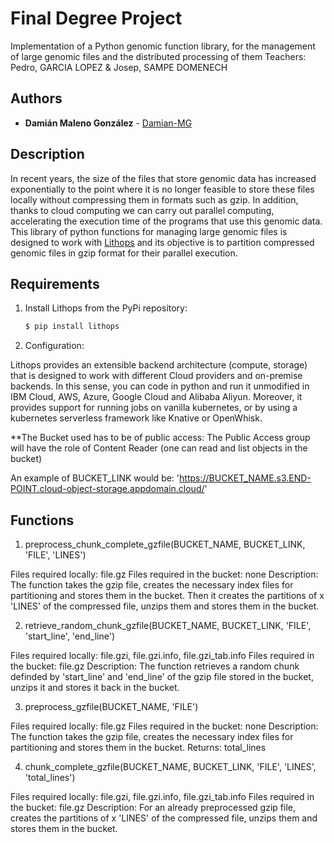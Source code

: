 # Final Degree Project
Implementation of a Python genomic function library, for the management of large genomic files and the distributed processing of them
Teachers: Pedro, GARCIA LOPEZ & Josep, SAMPE DOMENECH

## Authors
* **Damián Maleno González** - [Damian-MG](https://github.com/Damian_MG)

## Description

In recent years, the size of the files that store genomic data has increased exponentially to the point where it is no longer feasible to store these files locally without
compressing them in formats such as gzip. In addition, thanks to cloud computing we can carry out parallel computing, accelerating the execution time of the programs that use 
this genomic data. This library of python functions for managing large genomic files is designed to work with [Lithops](https://github.com/lithops-cloud/lithops) and its 
objective is to partition compressed genomic files in gzip format for their parallel execution.


## Requirements
  1. Install Lithops from the PyPi repository:

      ```bash
      $ pip install lithops
      ```
   2. Configuration:
 
 Lithops provides an extensible backend architecture (compute, storage) that is designed to work with different Cloud providers and on-premise backends. In this sense, you can 
 code in python and run it unmodified in IBM Cloud, AWS, Azure, Google Cloud and Alibaba Aliyun. Moreover, it provides support for running jobs on vanilla kubernetes, or by
 using a kubernetes serverless framework like Knative or OpenWhisk.
   
   **The Bucket used has to be of public access: The Public Access group will have the role of Content Reader (one can read and list objects in the bucket)
   
   An example of BUCKET_LINK would be: 'https://BUCKET_NAME.s3.END-POINT.cloud-object-storage.appdomain.cloud/'
   
## Functions

  1. preprocess_chunk_complete_gzfile(BUCKET_NAME, BUCKET_LINK, 'FILE', 'LINES')

Files required locally: file.gz
Files required in the bucket: none
Description: The function takes the gzip file, creates the necessary index files for partitioning and stores them in the bucket. Then it creates the partitions of x 'LINES' of the compressed file, unzips them and stores them in the bucket.

  2. retrieve_random_chunk_gzfile(BUCKET_NAME, BUCKET_LINK, 'FILE', 'start_line', 'end_line')

Files required locally: file.gzi, file.gzi.info, file.gzi_tab.info
Files required in the bucket: file.gz
Description: The function retrieves a random chunk definded by 'start_line' and 'end_line' of the gzip file stored in the bucket, unzips it and stores it back in the bucket.

  3. preprocess_gzfile(BUCKET_NAME, 'FILE')

Files required locally: file.gz
Files required in the bucket: none
Description: The function takes the gzip file, creates the necessary index files for partitioning and stores them in the bucket.
Returns: total_lines

  4. chunk_complete_gzfile(BUCKET_NAME, BUCKET_LINK, 'FILE', 'LINES', 'total_lines')
 
Files required locally: file.gzi, file.gzi.info, file.gzi_tab.info
Files required in the bucket: file.gz
Description: For an already preprocessed gzip file, creates the partitions of x 'LINES' of the compressed file, unzips them and stores them in the bucket.
   
